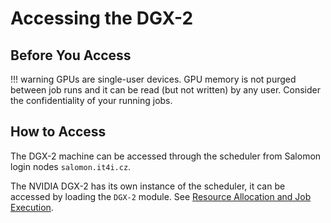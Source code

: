 # Accessing the DGX-2

## Before You Access

!!! warning
    GPUs are single-user devices. GPU memory is not purged between job runs and it can be read (but not written) by any user. Consider the confidentiality of your running jobs.

## How to Access

The DGX-2 machine can be accessed through the scheduler from Salomon login nodes `salomon.it4i.cz`.

The NVIDIA DGX-2 has its own instance of the scheduler, it can be accessed by loading the `DGX-2` module. See [Resource Allocation and Job Execution][1].

[1]: job_execution.md
